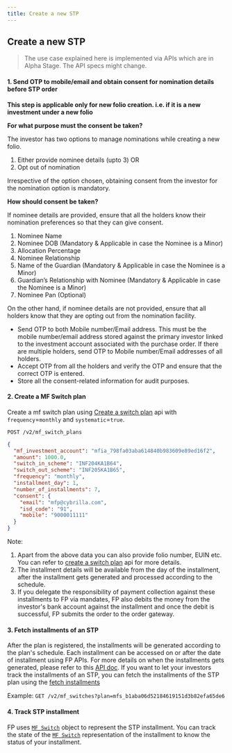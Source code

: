```yaml
---
title: Create a new STP
---
```

## Create a new STP
> The use case explained here is implemented via APIs which are in Alpha Stage. The API specs might change.

#### 1. Send OTP to mobile/email and obtain consent for nomination details before STP order

**This step is applicable only for new folio creation. i.e. if it is a new investment under a new folio**

**For what purpose must the consent be taken?**

The investor has two options to manage nominations while creating a new folio.

1.  Either provide nominee details (upto 3) OR
2.  Opt out of nomination

Irrespective of the option chosen, obtaining consent from the investor for the nomination option is mandatory.

**How should consent be taken?**

If nominee details are provided, ensure that all the holders know their nomination preferences so that they can give consent.

1.  Nominee Name
2.  Nominee DOB (Mandatory & Applicable in case the Nominee is a Minor)
3.  Allocation Percentage
4.  Nominee Relationship
5.  Name of the Guardian (Mandatory & Applicable in case the Nominee is a Minor)
6.  Guardian’s Relationship with Nominee (Mandatory & Applicable in case the Nominee is a Minor)
7.  Nominee Pan (Optional)

On the other hand, if nominee details are not provided, ensure that all holders know that they are opting out from the nomination facility.

-   Send OTP to both Mobile number/Email address. This must be the mobile number/email address stored against the primary investor linked to the investment account associated with the purchase order. If there are multiple holders, send OTP to Mobile number/Email addresses of all holders.
-   Accept OTP from all the holders and verify the OTP and ensure that the correct OTP is entered.
-   Store all the consent-related information for audit purposes.

#### 2. Create a MF Switch plan

Create a mf switch plan using [Create a switch plan](https://fintechprimitives.com/docs/api/#create-a-mf-switch) api with `frequency`=`monthly` and `systematic`=`true`.

`POST /v2/mf_switch_plans`

```json
{
  "mf_investment_account": "mfia_798fa03aba614840b983609e89ed16f2",
  "amount": 1000.0,
  "switch_in_scheme": "INF204KA1B64",
  "switch_out_scheme": "INF205KA1B65",
  "frequency": "monthly",
  "installment_day": 1,
  "number_of_installments": 7,
  "consent": {
    "email": "mfp@cybrilla.com",
    "isd_code": "91",
    "mobile": "9000011111"
  }
}
```

Note:

 1. Apart from the above data you can also provide folio number, EUIN etc. You can refer to [create a switch plan](https://fintechprimitives.com/docs/api/#create-a-switch-plan) api for more details.
 2. The installment details will be available from the day of the installment, after the installment gets generated and processed according to the schedule.
 3. If you delegate the responsibility of payment collection against these installments to FP via mandates, FP also debits the money from the investor's bank account against the installment and once the debit is successful, FP submits the order to the order gateway.

#### 3. Fetch installments of an STP

After the plan is registered, the installments will be generated according to the plan's schedule. Each installment can be accessed on or after the date of installment using FP APIs. For more details on when the installments gets generated, please refer to this [API doc](https://fintechprimitives.com/docs/api/#installment-generation). If you want to let your investors track the installments of an STP, you can fetch the installments of the STP plan using the [fetch installments](https://fintechprimitives.com/docs/api/#list-all-mf-switches)

Example: `GET /v2/mf_switches?plan=mfs_b1aba06d52184619151d3b82efa65de6`

#### 4. Track STP installment
FP uses [`MF Switch`](https://fintechprimitives.com/docs/api/#mf-switch-object) object to represent the STP installment. You can track the state of the [`MF Switch`](https://fintechprimitives.com/docs/api/#mf-switch-object) representation of the installment to know the status of your installment.
